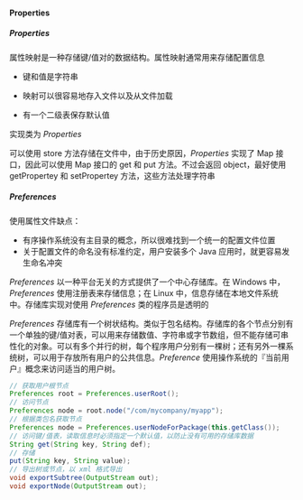 #### Properties

##### Properties

属性映射是一种存储键/值对的数据结构。属性映射通常用来存储配置信息

* 键和值是字符串

* 映射可以很容易地存入文件以及从文件加载

* 有一个二级表保存默认值

实现类为 *Properties*

可以使用 store 方法存储在文件中，由于历史原因，*Properties* 实现了 Map 接口，因此可以使用 Map 接口的 get 和 put 方法。不过会返回 object，最好使用 getPropertey 和 setPropertey 方法，这些方法处理字符串

##### Preferences

使用属性文件缺点：

* 有序操作系统没有主目录的概念，所以很难找到一个统一的配置文件位置
* 关于配置文件的命名没有标准约定，用户安装多个 Java 应用时，就更容易发生命名冲突

*Preferences* 以一种平台无关的方式提供了一个中心存储库。在 Windows 中，*Preferences* 使用注册表来存储信息；在 Linux 中，信息存储在本地文件系统中。存储库实现对使用 *Preferences* 类的程序员是透明的

*Preferences* 存储库有一个树状结构。类似于包名结构。存储库的各个节点分别有一个单独的键/值对表，可以用来存储数值、字符串或字节数组，但不能存储可串性化的对象。可以有多个并行的树，每个程序用户分别有一棵树；还有另外一棵系统树，可以用于存放所有用户的公共信息。*Preference* 使用操作系统的『当前用户』概念来访问适当的用户树。

```java
// 获取用户根节点
Preferences root = Preferences.userRoot();
// 访问节点
Preferences node = root.node("/com/mycompany/myapp");
// 根据类包名获取节点
Preferences node = Preferences.userNodeForPackage(this.getClass());
// 访问键/值表，读取信息时必须指定一个默认值，以防止没有可用的存储库数据
String get(String key, String def);
// 存储
put(String key, String value);
// 导出树或节点，以 xml 格式导出
void exportSubtree(OutputStream out);
void exportNode(OutputStream out);
```

